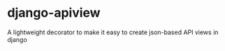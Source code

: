 django-apiview
==============

A lightweight decorator to make it easy to create json-based API views in django